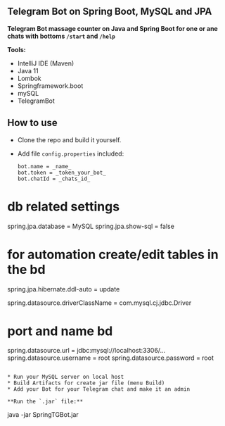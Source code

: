 ## Telegram Bot on Spring Boot, MySQL and JPA

**Telegram Bot massage counter on Java and Spring Boot for one or ane chats with bottoms `/start` and `/help`**

**Tools:**
* IntelliJ IDE (Maven)
* Java 11
* Lombok
* Springframework.boot
* mySQL
* TelegramBot

## How to use

* Clone the repo and build it yourself.
* Add file `config.properties` included: 


  ```
  bot.name = _name_
  bot.token = _token_your_bot_
  bot.chatId = _chats_id_

# db related settings

spring.jpa.database = MySQL
spring.jpa.show-sql = false

# for automation create/edit tables in the bd
spring.jpa.hibernate.ddl-auto = update

spring.datasource.driverClassName = com.mysql.cj.jdbc.Driver

# port and name bd
spring.datasource.url = jdbc:mysql://localhost:3306/...
spring.datasource.username = root
spring.datasource.password = root
```

* Run your MySQL server on local host
* Build Artifacts for create jar file (menu Build)
* Add your Bot for your Telegram chat and make it an admin

**Run the `.jar` file:**
```
java -jar SpringTGBot.jar
```





